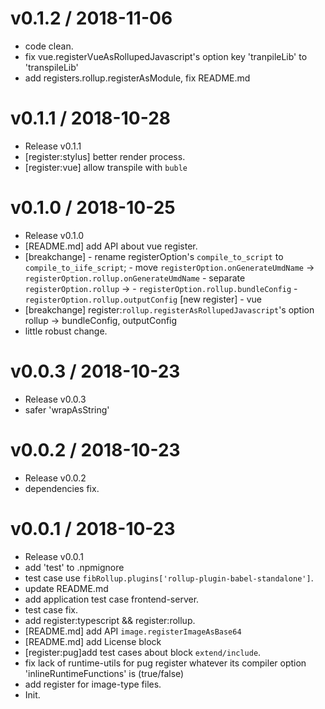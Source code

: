 
v0.1.2 / 2018-11-06
==================

  * code clean.
  * fix vue.registerVueAsRollupedJavascript's option key 'tranpileLib' to 'transpileLib'
  * add registers.rollup.registerAsModule, fix README.md

v0.1.1 / 2018-10-28
===================

  * Release v0.1.1
  * [register:stylus] better render process.
  * [register:vue] allow transpile with `buble`

v0.1.0 / 2018-10-25
===================

  * Release v0.1.0
  * [README.md] add API about vue register.
  * [breakchange]     - rename registerOption's `compile_to_script` to `compile_to_iife_script`;     - move `registerOption.onGenerateUmdName` -> `registerOption.rollup.onGenerateUmdName`     - separate `registerOption.rollup` ->         - `registerOption.rollup.bundleConfig`         - `registerOption.rollup.outputConfig` [new register]     - vue
  * [breakchange] register:`rollup.registerAsRollupedJavascript`'s option rollup -> bundleConfig, outputConfig
  * little robust change.

v0.0.3 / 2018-10-23
===================

  * Release v0.0.3
  * safer 'wrapAsString'

v0.0.2 / 2018-10-23
===================

  * Release v0.0.2
  * dependencies fix.

v0.0.1 / 2018-10-23
===================

  * Release v0.0.1
  * add 'test' to .npmignore
  * test case use `fibRollup.plugins['rollup-plugin-babel-standalone']`.
  * update README.md
  * add application test case frontend-server.
  * test case fix.
  * add register:typescript && register:rollup.
  * [README.md] add API `image.registerImageAsBase64`
  * [README.md] add License block
  * [register:pug]add test cases about block `extend/include`.
  * fix lack of runtime-utils for pug register whatever its compiler option 'inlineRuntimeFunctions' is (true/false)
  * add register for image-type files.
  * Init.
